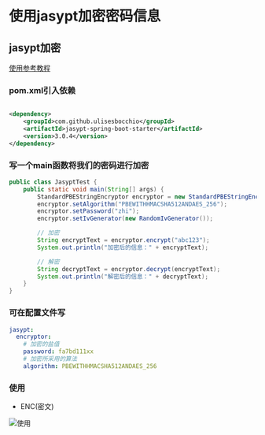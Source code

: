 # 使用jasypt加密密码信息


## jasypt加密

[使用参考教程](https://www.cnblogs.com/zhi-leaf/p/16628354.html)

### pom.xml引入依赖

```xml

<dependency>
    <groupId>com.github.ulisesbocchio</groupId>
    <artifactId>jasypt-spring-boot-starter</artifactId>
    <version>3.0.4</version>
</dependency>
```

### 写一个main函数将我们的密码进行加密

```java
public class JasyptTest {
    public static void main(String[] args) {
        StandardPBEStringEncryptor encryptor = new StandardPBEStringEncryptor();
        encryptor.setAlgorithm("PBEWITHHMACSHA512ANDAES_256");
        encryptor.setPassword("zhi");
        encryptor.setIvGenerator(new RandomIvGenerator());

        // 加密
        String encryptText = encryptor.encrypt("abc123");
        System.out.println("加密后的信息：" + encryptText);

        // 解密
        String decryptText = encryptor.decrypt(encryptText);
        System.out.println("解密后的信息：" + decryptText);
    }
}
```

### 可在配置文件写

```yaml
jasypt:
  encryptor:
    # 加密的盐值
    password: fa7bd111xx
    # 加密所采用的算法
    algorithm: PBEWITHHMACSHA512ANDAES_256
```

### 使用

* ENC(密文)

![使用](/img/jasypt加密密码信息/1.png)

